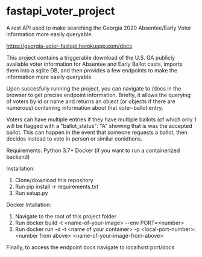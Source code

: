 # fastapi_voter_project
A rest API used to make searching the Georgia 2020 Absentee/Early Voter information more easily queryable.

https://georgia-voter-fastapi.herokuapp.com/docs

This project contains a triggerable download of the U.S. GA publicly available voter information for Absentee and Early Ballot casts, imports them into a sqlite DB, and then provides a few endpoints to make the information more easily queryable.

Upon succesfully running the project, you can navigate to /docs in the browser to get precise endpoint information. Briefly, it allows the querying of voters by id or name and returns an object (or objects if there are numerous) containing information about that voter-ballot entry.

Voters can have multiple entries if they have multiple ballots (of which only 1 will be flagged with a "ballot_status": "A" showing that is was the accepted ballot. This can happen in the event that someone requests a ballot, then decides instead to vote in person or similar conidtions.


Requirements:
Python 3.7+
Docker (if you want to run a containerized backend)

Installation:
1. Clone/download this repository
2. Run pip install -r requirements.txt
3. Run setup.py

Docker Intallation:
1. Navigate to the root of this project folder
2. Run docker build -t \<name-of-your-image\> --env PORT=\<number\>
3. Run docker run -d -t \<name of your container\> -p \<local-port-number\>:\<number from above\> \<name-of-your-image-from-above\>

Finally, to access the endpoint docs navigate to localhost:port/docs
